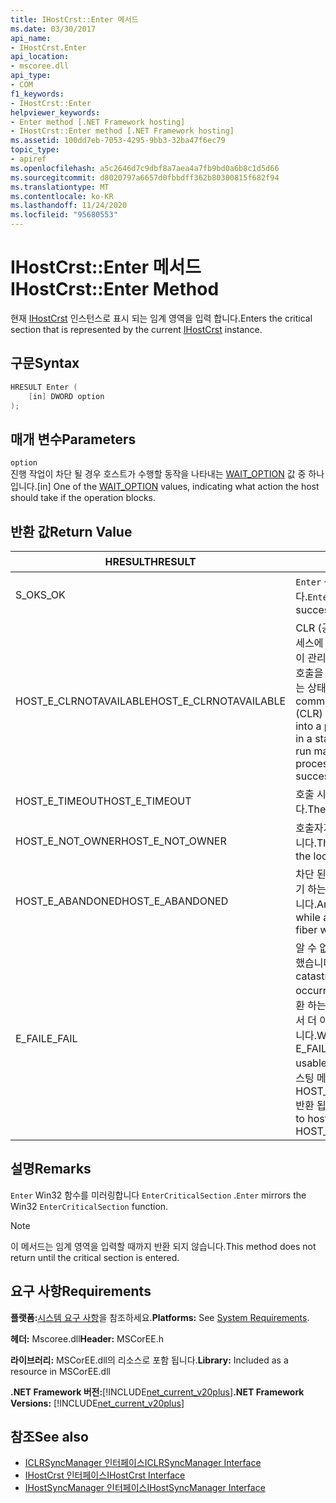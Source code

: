 ```yaml
---
title: IHostCrst::Enter 메서드
ms.date: 03/30/2017
api_name:
- IHostCrst.Enter
api_location:
- mscoree.dll
api_type:
- COM
f1_keywords:
- IHostCrst::Enter
helpviewer_keywords:
- Enter method [.NET Framework hosting]
- IHostCrst::Enter method [.NET Framework hosting]
ms.assetid: 100dd7eb-7053-4295-9bb3-32ba47f6ec79
topic_type:
- apiref
ms.openlocfilehash: a5c2646d7c9dbf8a7aea4a7fb9bd0a6b8c1d5d66
ms.sourcegitcommit: d8020797a6657d0fbbdff362b80300815f682f94
ms.translationtype: MT
ms.contentlocale: ko-KR
ms.lasthandoff: 11/24/2020
ms.locfileid: "95680553"
---
```

# <a name="ihostcrstenter-method"></a><span data-ttu-id="387f0-102">IHostCrst::Enter 메서드</span><span class="sxs-lookup"><span data-stu-id="387f0-102">IHostCrst::Enter Method</span></span>

<span data-ttu-id="387f0-103">현재 [IHostCrst](ihostcrst-interface.md) 인스턴스로 표시 되는 임계 영역을 입력 합니다.</span><span class="sxs-lookup"><span data-stu-id="387f0-103">Enters the critical section that is represented by the current [IHostCrst](ihostcrst-interface.md) instance.</span></span>  
  
## <a name="syntax"></a><span data-ttu-id="387f0-104">구문</span><span class="sxs-lookup"><span data-stu-id="387f0-104">Syntax</span></span>  
  
```cpp  
HRESULT Enter (  
    [in] DWORD option  
);  
```  
  
## <a name="parameters"></a><span data-ttu-id="387f0-105">매개 변수</span><span class="sxs-lookup"><span data-stu-id="387f0-105">Parameters</span></span>  

 `option`  
 <span data-ttu-id="387f0-106">진행 작업이 차단 될 경우 호스트가 수행할 동작을 나타내는 [WAIT_OPTION](wait-option-enumeration.md) 값 중 하나입니다.</span><span class="sxs-lookup"><span data-stu-id="387f0-106">[in] One of the [WAIT_OPTION](wait-option-enumeration.md) values, indicating what action the host should take if the operation blocks.</span></span>  
  
## <a name="return-value"></a><span data-ttu-id="387f0-107">반환 값</span><span class="sxs-lookup"><span data-stu-id="387f0-107">Return Value</span></span>  
  
|<span data-ttu-id="387f0-108">HRESULT</span><span class="sxs-lookup"><span data-stu-id="387f0-108">HRESULT</span></span>|<span data-ttu-id="387f0-109">설명</span><span class="sxs-lookup"><span data-stu-id="387f0-109">Description</span></span>|  
|-------------|-----------------|  
|<span data-ttu-id="387f0-110">S_OK</span><span class="sxs-lookup"><span data-stu-id="387f0-110">S_OK</span></span>|<span data-ttu-id="387f0-111">`Enter` 성공적으로 반환 되었습니다.</span><span class="sxs-lookup"><span data-stu-id="387f0-111">`Enter` returned successfully.</span></span>|  
|<span data-ttu-id="387f0-112">HOST_E_CLRNOTAVAILABLE</span><span class="sxs-lookup"><span data-stu-id="387f0-112">HOST_E_CLRNOTAVAILABLE</span></span>|<span data-ttu-id="387f0-113">CLR (공용 언어 런타임)이 프로세스에 로드 되지 않았거나 CLR이 관리 코드를 실행할 수 없거나 호출을 성공적으로 처리할 수 없는 상태에 있습니다.</span><span class="sxs-lookup"><span data-stu-id="387f0-113">The common language runtime (CLR) has not been loaded into a process, or the CLR is in a state in which it cannot run managed code or process the call successfully.</span></span>|  
|<span data-ttu-id="387f0-114">HOST_E_TIMEOUT</span><span class="sxs-lookup"><span data-stu-id="387f0-114">HOST_E_TIMEOUT</span></span>|<span data-ttu-id="387f0-115">호출 시간이 초과 되었습니다.</span><span class="sxs-lookup"><span data-stu-id="387f0-115">The call timed out.</span></span>|  
|<span data-ttu-id="387f0-116">HOST_E_NOT_OWNER</span><span class="sxs-lookup"><span data-stu-id="387f0-116">HOST_E_NOT_OWNER</span></span>|<span data-ttu-id="387f0-117">호출자가 잠금을 소유 하지 않습니다.</span><span class="sxs-lookup"><span data-stu-id="387f0-117">The caller does not own the lock.</span></span>|  
|<span data-ttu-id="387f0-118">HOST_E_ABANDONED</span><span class="sxs-lookup"><span data-stu-id="387f0-118">HOST_E_ABANDONED</span></span>|<span data-ttu-id="387f0-119">차단 된 스레드나 파이버에서 대기 하는 동안 이벤트를 취소 했습니다.</span><span class="sxs-lookup"><span data-stu-id="387f0-119">An event was canceled while a blocked thread or fiber was waiting on it.</span></span>|  
|<span data-ttu-id="387f0-120">E_FAIL</span><span class="sxs-lookup"><span data-stu-id="387f0-120">E_FAIL</span></span>|<span data-ttu-id="387f0-121">알 수 없는 치명적인 오류가 발생 했습니다.</span><span class="sxs-lookup"><span data-stu-id="387f0-121">An unknown catastrophic failure occurred.</span></span> <span data-ttu-id="387f0-122">메서드가 E_FAIL 반환 하는 경우 해당 프로세스 내에서 더 이상 CLR을 사용할 수 없습니다.</span><span class="sxs-lookup"><span data-stu-id="387f0-122">When a method returns E_FAIL, the CLR is no longer usable within the process.</span></span> <span data-ttu-id="387f0-123">호스팅 메서드를 이후에 호출 하면 HOST_E_CLRNOTAVAILABLE 반환 됩니다.</span><span class="sxs-lookup"><span data-stu-id="387f0-123">Subsequent calls to hosting methods return HOST_E_CLRNOTAVAILABLE.</span></span>|  
  
## <a name="remarks"></a><span data-ttu-id="387f0-124">설명</span><span class="sxs-lookup"><span data-stu-id="387f0-124">Remarks</span></span>  

 <span data-ttu-id="387f0-125">`Enter` Win32 함수를 미러링합니다 `EnterCriticalSection` .</span><span class="sxs-lookup"><span data-stu-id="387f0-125">`Enter` mirrors the Win32 `EnterCriticalSection` function.</span></span>  
  
> [!NOTE]
> <span data-ttu-id="387f0-126">이 메서드는 임계 영역을 입력할 때까지 반환 되지 않습니다.</span><span class="sxs-lookup"><span data-stu-id="387f0-126">This method does not return until the critical section is entered.</span></span>  
  
## <a name="requirements"></a><span data-ttu-id="387f0-127">요구 사항</span><span class="sxs-lookup"><span data-stu-id="387f0-127">Requirements</span></span>  

 <span data-ttu-id="387f0-128">**플랫폼:**[시스템 요구 사항](../../get-started/system-requirements.md)을 참조하세요.</span><span class="sxs-lookup"><span data-stu-id="387f0-128">**Platforms:** See [System Requirements](../../get-started/system-requirements.md).</span></span>  
  
 <span data-ttu-id="387f0-129">**헤더:** Mscoree.dll</span><span class="sxs-lookup"><span data-stu-id="387f0-129">**Header:** MSCorEE.h</span></span>  
  
 <span data-ttu-id="387f0-130">**라이브러리:** MSCorEE.dll의 리소스로 포함 됩니다.</span><span class="sxs-lookup"><span data-stu-id="387f0-130">**Library:** Included as a resource in MSCorEE.dll</span></span>  
  
 <span data-ttu-id="387f0-131">**.NET Framework 버전:**[!INCLUDE[net_current_v20plus](../../../../includes/net-current-v20plus-md.md)]</span><span class="sxs-lookup"><span data-stu-id="387f0-131">**.NET Framework Versions:** [!INCLUDE[net_current_v20plus](../../../../includes/net-current-v20plus-md.md)]</span></span>  
  
## <a name="see-also"></a><span data-ttu-id="387f0-132">참조</span><span class="sxs-lookup"><span data-stu-id="387f0-132">See also</span></span>

- [<span data-ttu-id="387f0-133">ICLRSyncManager 인터페이스</span><span class="sxs-lookup"><span data-stu-id="387f0-133">ICLRSyncManager Interface</span></span>](iclrsyncmanager-interface.md)
- [<span data-ttu-id="387f0-134">IHostCrst 인터페이스</span><span class="sxs-lookup"><span data-stu-id="387f0-134">IHostCrst Interface</span></span>](ihostcrst-interface.md)
- [<span data-ttu-id="387f0-135">IHostSyncManager 인터페이스</span><span class="sxs-lookup"><span data-stu-id="387f0-135">IHostSyncManager Interface</span></span>](ihostsyncmanager-interface.md)
